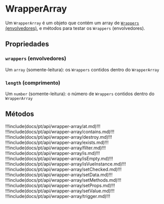 # WrapperArray

Um `WrapperArray` é um objeto que contém um array de [`Wrappers` (envolvedores)](../wrapper/), e métodos para testar os `Wrappers` (envolvedores).

## Propriedades

### `wrappers` (envolvedores)

Um `array` (somente-leitura): os `Wrappers` contidos dentro do `WrapperArray`

### `length` (comprimento)

Um `number` (somente-leitura): o número de `Wrappers` contidos dentro do `WrapperArray`

## Métodos

!!!include(docs/pt/api/wrapper-array/at.md)!!!
!!!include(docs/pt/api/wrapper-array/contains.md)!!!
!!!include(docs/pt/api/wrapper-array/destroy.md)!!!
!!!include(docs/pt/api/wrapper-array/exists.md)!!!
!!!include(docs/pt/api/wrapper-array/filter.md)!!!
!!!include(docs/pt/api/wrapper-array/is.md)!!!
!!!include(docs/pt/api/wrapper-array/isEmpty.md)!!!
!!!include(docs/pt/api/wrapper-array/isVueInstance.md)!!!
!!!include(docs/pt/api/wrapper-array/setChecked.md)!!!
!!!include(docs/pt/api/wrapper-array/setData.md)!!!
!!!include(docs/pt/api/wrapper-array/setMethods.md)!!!
!!!include(docs/pt/api/wrapper-array/setProps.md)!!!
!!!include(docs/pt/api/wrapper-array/setValue.md)!!!
!!!include(docs/pt/api/wrapper-array/trigger.md)!!!
